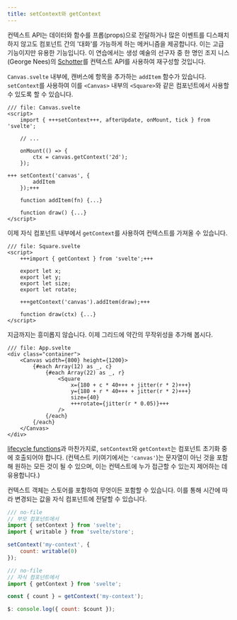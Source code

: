 ```yaml
---
title: setContext와 getContext
---
```


컨텍스트 API는 데이터와 함수를 프롭(props)으로 전달하거나 많은 이벤트를 디스패치하지 않고도 컴포넌트 간의 '대화'를 가능하게 하는 메커니즘을 제공합니다. 이는 고급 기능이지만 유용한 기능입니다. 이 연습에서는 생성 예술의 선구자 중 한 명인 조지 니스(George Nees)의 [Schotter](https://collections.vam.ac.uk/item/O221321/schotter-print-nees-georg/)를 컨텍스트 API를 사용하여 재구성할 것입니다.

`Canvas.svelte` 내부에, 캔버스에 항목을 추가하는 `addItem` 함수가 있습니다. `setContext`를 사용하여 이를 `<Canvas>` 내부의 `<Square>`와 같은 컴포넌트에서 사용할 수 있도록 할 수 있습니다.

```svelte
/// file: Canvas.svelte
<script>
	import { +++setContext+++, afterUpdate, onMount, tick } from 'svelte';

	// ...

	onMount(() => {
		ctx = canvas.getContext('2d');
	});

+++	setContext('canvas', {
		addItem
	});+++

	function addItem(fn) {...}

	function draw() {...}
</script>
```

이제 자식 컴포넌트 내부에서 `getContext`를 사용하여 컨텍스트를 가져올 수 있습니다.

```svelte
/// file: Square.svelte
<script>
	+++import { getContext } from 'svelte';+++

	export let x;
	export let y;
	export let size;
	export let rotate;

	+++getContext('canvas').addItem(draw);+++

	function draw(ctx) {...}
</script>
```

지금까지는 흥미롭지 않습니다. 이제 그리드에 약간의 무작위성을 추가해 봅시다.

```svelte
/// file: App.svelte
<div class="container">
	<Canvas width={800} height={1200}>
		{#each Array(12) as _, c}
			{#each Array(22) as _, r}
				<Square
					x={180 + c * 40+++ + jitter(r * 2)+++}
					y={180 + r * 40+++ + jitter(r * 2)+++}
					size={40}
					+++rotate={jitter(r * 0.05)}+++
				/>
			{/each}
		{/each}
	</Canvas>
</div>
```

[lifecycle functions](/tutorial/onmount)과 마찬가지로, `setContext`와 `getContext`는 컴포넌트 초기화 중에 호출되어야 합니다. (컨텍스트 키(여기에서는 `'canvas'`)는 문자열이 아닌 것을 포함해 원하는 모든 것이 될 수 있으며, 이는 컨텍스트에 누가 접근할 수 있는지 제어하는 데 유용합니다.)

컨텍스트 객체는 스토어를 포함하여 무엇이든 포함할 수 있습니다. 이를 통해 시간에 따라 변경되는 값을 자식 컴포넌트에 전달할 수 있습니다.

```js
/// no-file
// 부모 컴포넌트에서
import { setContext } from 'svelte';
import { writable } from 'svelte/store';

setContext('my-context', {
	count: writable(0)
});
```

```js
/// no-file
// 자식 컴포넌트에서
import { getContext } from 'svelte';

const { count } = getContext('my-context');

$: console.log({ count: $count });
```
